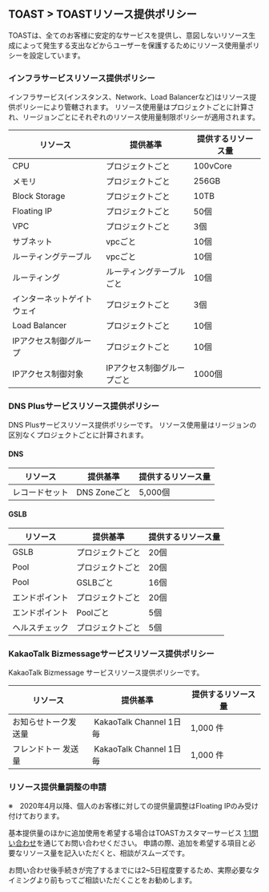 ## TOAST > TOASTリソース提供ポリシー
TOASTは、全てのお客様に安定的なサービスを提供し、意図しないリソース生成によって発生する支出などからユーザーを保護するためにリソース使用量ポリシーを設定しています。 

### インフラサービスリソース提供ポリシー
インフラサービス(インスタンス、Network、Load Balancerなど)はリソース提供ポリシーにより管轄されます。 
リソース使用量はプロジェクトごとに計算され、リージョンごとにそれぞれのリソース使用量制限ポリシーが適用されます。

|リソース | 提供基準 | 提供するリソース量 | 
|----|----|----|
|CPU	| プロジェクトごと |100vCore|
|メモリ	 | プロジェクトごと |256GB|
|Block Storage| プロジェクトごと |10TB|
|Floating IP | プロジェクトごと |50個|
|VPC | プロジェクトごと |3個|
|サブネット | vpcごと |10個|
|ルーティングテーブル | vpcごと |10個|
|ルーティング | ルーティングテーブルごと |10個|
|インターネットゲイトウェイ | プロジェクトごと	|3個|
|Load Balancer | プロジェクトごと |10個|
|IPアクセス制御グループ	| プロジェクトごと  |10個|
|IPアクセス制御対象 | IPアクセス制御グループごと	|1000個|

### DNS Plusサービスリソース提供ポリシー
DNS Plusサービスリソース提供ポリシーです。 
リソース使用量はリージョンの区別なくプロジェクトごとに計算されます。

#### DNS
|リソース | 提供基準 | 提供するリソース量 | 
|----|----|----|
|レコードセット	| DNS Zoneごと |5,000個|

#### GSLB
|リソース | 提供基準 | 提供するリソース量 | 
|----|----|----|
|GSLB	| プロジェクトごと | 20個|
|Pool	| プロジェクトごと | 20個 |
|Pool   | GSLBごと    | 16個 |
|エンドポイント | プロジェクトごと | 20個 |
|エンドポイント | Poolごと | 5個 |
|ヘルスチェック	| プロジェクトごと | 5個 |

### KakaoTalk Bizmessageサービスリソース提供ポリシー
KakaoTalk Bizmessage サービスリソース提供ポリシーです。 

| リソース | 提供基準 | 提供するリソース量 |
| ---- | ---- | --------- |
| お知らせトーク发送量 |  KakaoTalk Channel 1日毎 | 1,000 件 |
| フレンドトー 发送量 |  KakaoTalk Channel 1日毎 | 1,000 件 |

### リソース提供量調整の申請
※　2020年4月以降、個人のお客様に対しての提供量調整はFloating IPのみ受け付けております。

基本提供量のほかに追加使用を希望する場合はTOASTカスタマーサービス [1:1問い合わせ](https://www.toast.com/kr/support/inquiry)を通じてお問い合わせください。
申請の際、追加を希望する項目と必要なリソース量を記入いただくと、相談がスムーズです。

お問い合わせ後手続きが完了するまでには2~5日程度要するため、実際必要なタイミングより前もってご相談いただくことをお勧めします。
